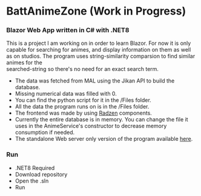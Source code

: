 # BattAnimeZone (Work in Progress)

### Blazor Web App written in C# with .NET8

This is a project I am working on in order to learn Blazor.
For now it is only capable for searching for animes, and display information on them as well as on studios.
The program uses string-similarity comparsion to find similar animes for the <br> searched-string so there's no need for an exact search term.

- The data was fetched from MAL using the Jikan API to build the database.
- Missing numerical data was filled with 0.
- You can find the python script for it in the /Files folder.
- All the data the program runs on is in the /Files folder.
- The frontend was made by using [Radzen](https://blazor.radzen.com) components.
- Currently the entire database is in memory. You can change the file it uses in the AnimeService's constructor to decrease memory consumption if needed.
- The standalone Web server only version of the program available [here](https://github.com/FmartinP99/BattAnimeZone_WebServer).
	


### Run

- .NET8 Required
- Download repository
- Open the .sln
- Run


